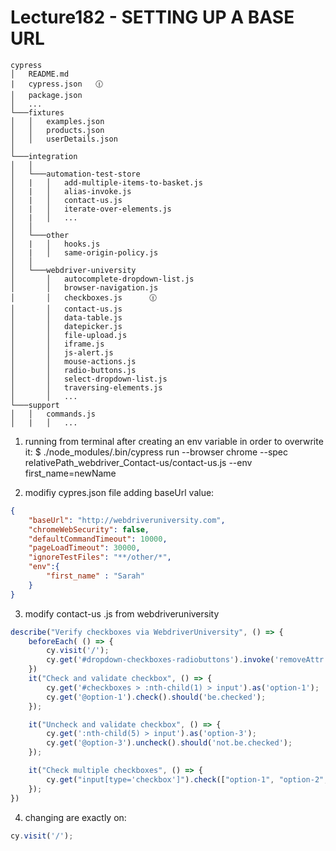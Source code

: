 # Lecture182 - SETTING UP A BASE URL

```
cypress
│   README.md
|   cypress.json   🕧
│   package.json    
│   ...
└───fixtures
│   │   examples.json   
│   │   products.json      
│   │   userDetails.json    
│   
└───integration 
│   │   
│   └───automation-test-store
│   |   │   add-multiple-items-to-basket.js
│   |   │   alias-invoke.js
│   |   │   contact-us.js
│   |   │   iterate-over-elements.js   
│   |   │   ...
│   │   
│   └───other
│   |   │   hooks.js
│   |   │   same-origin-policy.js
│   │ 
│   └───webdriver-university
│       │   autocomplete-dropdown-list.js  
│       │   browser-navigation.js  
│       │   checkboxes.js      🕧         
│       │   contact-us.js
│       │   data-table.js
│       │   datepicker.js
│       │   file-upload.js
│       │   iframe.js  
│       │   js-alert.js
│       │   mouse-actions.js 
│       │   radio-buttons.js
│       │   select-dropdown-list.js
│       │   traversing-elements.js
│       │   ...
└───support
│   │   commands.js
│   |   │   ...
```
1. running from terminal after creating an env variable in order to overwrite it:
$ ./node_modules/.bin/cypress run --browser chrome --spec relativePath_webdriver_Contact-us/contact-us.js --env first_name=newName

2. modifiy cypres.json file adding baseUrl value:
```json
{
    "baseUrl": "http://webdriveruniversity.com",
    "chromeWebSecurity": false,
    "defaultCommandTimeout": 10000,
    "pageLoadTimeout": 30000,
    "ignoreTestFiles": "**/other/*",
    "env":{
        "first_name" : "Sarah"
    }
}
```

3. modify contact-us .js from webdriveruniversity
```javascript
describe("Verify checkboxes via WebdriverUniversity", () => {
    beforeEach( () => {
        cy.visit('/');
        cy.get('#dropdown-checkboxes-radiobuttons').invoke('removeAttr', 'target').click({force:true});
    })
    it("Check and validate checkbox", () => {
        cy.get('#checkboxes > :nth-child(1) > input').as('option-1');
        cy.get('@option-1').check().should('be.checked');
    });

    it("Uncheck and validate checkbox", () => {
        cy.get(':nth-child(5) > input').as('option-3');
        cy.get('@option-3').uncheck().should('not.be.checked');
    });

    it("Check multiple checkboxes", () => {
        cy.get("input[type='checkbox']").check(["option-1", "option-2", "option-3", "option-4"]).should('be.checked');        
    });
})
```

4. changing are exactly on:
```javascript
cy.visit('/');
```
